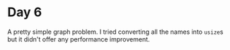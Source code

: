 # Day 6

A pretty simple graph problem. I tried converting all the names into `usize`s but it didn't offer any performance improvement.
